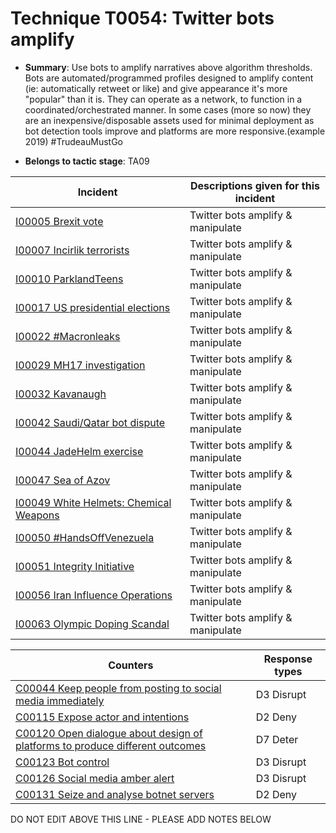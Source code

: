 # Technique T0054: Twitter bots amplify

* **Summary**: Use bots to amplify narratives above algorithm thresholds. Bots are automated/programmed profiles designed to amplify content (ie: automatically retweet or like) and give appearance it's more "popular" than it is. They can operate as a network, to function in a coordinated/orchestrated manner. In some cases (more so now) they are an inexpensive/disposable assets used for minimal deployment as bot detection tools improve and platforms are more responsive.(example 2019) #TrudeauMustGo 

* **Belongs to tactic stage**: TA09


| Incident | Descriptions given for this incident |
| -------- | -------------------- |
| [I00005 Brexit vote](../incidents/I00005.md) | Twitter bots amplify & manipulate |
| [I00007 Incirlik terrorists](../incidents/I00007.md) | Twitter bots amplify & manipulate |
| [I00010 ParklandTeens](../incidents/I00010.md) | Twitter bots amplify & manipulate |
| [I00017 US presidential elections](../incidents/I00017.md) | Twitter bots amplify & manipulate |
| [I00022 #Macronleaks](../incidents/I00022.md) | Twitter bots amplify & manipulate |
| [I00029 MH17 investigation](../incidents/I00029.md) | Twitter bots amplify & manipulate |
| [I00032 Kavanaugh](../incidents/I00032.md) | Twitter bots amplify & manipulate |
| [I00042 Saudi/Qatar bot dispute](../incidents/I00042.md) | Twitter bots amplify & manipulate |
| [I00044 JadeHelm exercise](../incidents/I00044.md) | Twitter bots amplify & manipulate |
| [I00047 Sea of Azov](../incidents/I00047.md) | Twitter bots amplify & manipulate |
| [I00049 White Helmets: Chemical Weapons](../incidents/I00049.md) | Twitter bots amplify & manipulate |
| [I00050 #HandsOffVenezuela](../incidents/I00050.md) | Twitter bots amplify & manipulate |
| [I00051 Integrity Initiative](../incidents/I00051.md) | Twitter bots amplify & manipulate |
| [I00056 Iran Influence Operations](../incidents/I00056.md) | Twitter bots amplify & manipulate |
| [I00063 Olympic Doping Scandal](../incidents/I00063.md) | Twitter bots amplify & manipulate |



| Counters | Response types |
| -------- | -------------- |
| [C00044 Keep people from posting to social media immediately](../counters/C00044.md) | D3 Disrupt |
| [C00115 Expose actor and intentions](../counters/C00115.md) | D2 Deny |
| [C00120 Open dialogue about design of platforms to produce different outcomes](../counters/C00120.md) | D7 Deter |
| [C00123 Bot control](../counters/C00123.md) | D3 Disrupt |
| [C00126 Social media amber alert](../counters/C00126.md) | D3 Disrupt |
| [C00131 Seize and analyse botnet servers](../counters/C00131.md) | D2 Deny |


DO NOT EDIT ABOVE THIS LINE - PLEASE ADD NOTES BELOW